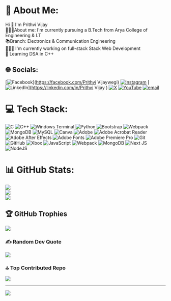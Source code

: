 # 💫 About Me:
Hi 👋 I'm Prithvi Vijay <br>🙋🏻‍♂️About me: I'm currently pursuing a B.Tech from Arya College of Engineering & I.T<br>📚Branch: Electronics & Communication Engineering  <br>👨🏻‍💻 I'm currently working on full-stack Stack Web Development <br>🧠 Learning DSA in C++                               <br>


## 🌐 Socials:
[![Facebook](https://img.shields.io/badge/Facebook-%231877F2.svg?logo=Facebook&logoColor=white)](https://facebook.com/Prithvi Vijaywegi) [![Instagram](https://img.shields.io/badge/Instagram-%23E4405F.svg?logo=Instagram&logoColor=white)](https://instagram.com/prithvi.vj1) [![LinkedIn](https://img.shields.io/badge/LinkedIn-%230077B5.svg?logo=linkedin&logoColor=white)](https://linkedin.com/in/Prithvi Vijay ) [![X](https://img.shields.io/badge/X-black.svg?logo=X&logoColor=white)](https://x.com/prithvi_2320) [![YouTube](https://img.shields.io/badge/YouTube-%23FF0000.svg?logo=YouTube&logoColor=white)](https://youtube.com/@Coder_Prithvi) [![email](https://img.shields.io/badge/Email-D14836?logo=gmail&logoColor=white)](mailto:vijayprithvi0@gmail.com) 

# 💻 Tech Stack:
![C](https://img.shields.io/badge/c-%2300599C.svg?style=for-the-badge&logo=c&logoColor=white) ![C++](https://img.shields.io/badge/c++-%2300599C.svg?style=for-the-badge&logo=c%2B%2B&logoColor=white) ![Windows Terminal](https://img.shields.io/badge/Windows%20Terminal-%234D4D4D.svg?style=for-the-badge&logo=windows-terminal&logoColor=white) ![Python](https://img.shields.io/badge/python-3670A0?style=for-the-badge&logo=python&logoColor=ffdd54) ![Bootstrap](https://img.shields.io/badge/bootstrap-%238511FA.svg?style=for-the-badge&logo=bootstrap&logoColor=white) ![Webpack](https://img.shields.io/badge/webpack-%238DD6F9.svg?style=for-the-badge&logo=webpack&logoColor=black) ![MongoDB](https://img.shields.io/badge/MongoDB-%234ea94b.svg?style=for-the-badge&logo=mongodb&logoColor=white) ![MySQL](https://img.shields.io/badge/mysql-4479A1.svg?style=for-the-badge&logo=mysql&logoColor=white) ![Canva](https://img.shields.io/badge/Canva-%2300C4CC.svg?style=for-the-badge&logo=Canva&logoColor=white) ![Adobe](https://img.shields.io/badge/adobe-%23FF0000.svg?style=for-the-badge&logo=adobe&logoColor=white) ![Adobe Acrobat Reader](https://img.shields.io/badge/Adobe%20Acrobat%20Reader-EC1C24.svg?style=for-the-badge&logo=Adobe%20Acrobat%20Reader&logoColor=white) ![Adobe After Effects](https://img.shields.io/badge/Adobe%20After%20Effects-9999FF.svg?style=for-the-badge&logo=Adobe%20After%20Effects&logoColor=white) ![Adobe Fonts](https://img.shields.io/badge/Adobe%20Fonts-000B1D.svg?style=for-the-badge&logo=Adobe%20Fonts&logoColor=white) ![Adobe Premiere Pro](https://img.shields.io/badge/Adobe%20Premiere%20Pro-9999FF.svg?style=for-the-badge&logo=Adobe%20Premiere%20Pro&logoColor=white) ![Git](https://img.shields.io/badge/git-%23F05033.svg?style=for-the-badge&logo=git&logoColor=white) ![GitHub](https://img.shields.io/badge/github-%23121011.svg?style=for-the-badge&logo=github&logoColor=white) ![Xbox](https://img.shields.io/badge/xbox-%23107C10.svg?style=for-the-badge&logo=xbox&logoColor=white) ![JavaScript](https://img.shields.io/badge/javascript-%23323330.svg?style=for-the-badge&logo=javascript&logoColor=%23F7DF1E) ![Webpack](https://img.shields.io/badge/webpack-%238DD6F9.svg?style=for-the-badge&logo=webpack&logoColor=black) ![MongoDB](https://img.shields.io/badge/MongoDB-%234ea94b.svg?style=for-the-badge&logo=mongodb&logoColor=white) ![Next JS](https://img.shields.io/badge/Next-black?style=for-the-badge&logo=next.js&logoColor=white) ![NodeJS](https://img.shields.io/badge/node.js-6DA55F?style=for-the-badge&logo=node.js&logoColor=white)
# 📊 GitHub Stats:
![](https://github-readme-stats.vercel.app/api?username=prithvicoder1&theme=default&hide_border=false&include_all_commits=true&count_private=true)<br/>
![](https://github-readme-streak-stats.herokuapp.com/?user=prithvicoder1&theme=default&hide_border=false)<br/>
![](https://github-readme-stats.vercel.app/api/top-langs/?username=prithvicoder1&theme=default&hide_border=false&include_all_commits=true&count_private=true&layout=compact)

## 🏆 GitHub Trophies
![](https://github-profile-trophy.vercel.app/?username=prithvicoder1&theme=radical&no-frame=false&no-bg=true&margin-w=4)

### ✍️ Random Dev Quote
![](https://quotes-github-readme.vercel.app/api?type=horizontal&theme=radical)

### 🔝 Top Contributed Repo
![](https://github-contributor-stats.vercel.app/api?username=prithvicoder1&limit=5&theme=dark&combine_all_yearly_contributions=true)

---
[![](https://visitcount.itsvg.in/api?id=prithvicoder1&icon=0&color=0)](https://visitcount.itsvg.in)

<!-- Proudly created with GPRM ( https://gprm.itsvg.in ) -->
